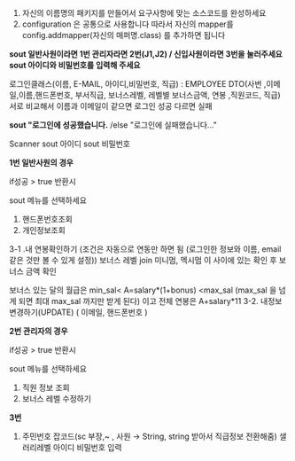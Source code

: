 1. 자신의 이름명의 패키지를 만들어서 요구사항에 맞는 소스코드를 완성하세요
2. configuration 은 공통으로 사용합니다 따라서 자신의 mapper를 config.addmapper(자신의 매퍼명.class) 를 추가하면 됩니다




**sout 일반사원이라면 1번 관리자라면 2번(J1,J2) / 신입사원이라면 3번을 눌러주세요** 
**sout 아이디와 비밀번호를 입력해 주세요**

로그인클래스(이름, E-MAIL, 아이디,비밀번호, 직급) : EMPLOYEE DTO(사번 ,이메일,이름,핸드폰번호, 부서직급, 보너스레벨, 레벨별 보너스금액, 연봉 ,직원코드, 직급)
서로 비교해서 이름과 이메일이 같으면 로그인 성공 다르면 실패

**sout "로그인에 성공했습니다.** /else "로그인에 실패했습니다..."

Scanner
sout 아이디
sout 비밀번호


**1번 일반사원의 경우** 

if성공 > true 반환시 

sout 메뉴를 선택하세요 

1. 핸드폰번호조회 
2. 개인정보조회 

3-1 .내 연봉확인하기 (조건은 자동으로 연동만 하면 됨 (로그인한 정보와 이름, email 같은 것만 볼 수 있게 설정)) 보너스 레벨 join 미니멈, 멕시멈 이 사이에 있는 확인 후 보너스 금액 확인 

보너스 있는 달의 월급은
            min_sal< A=salary*(1+bonus) <max_sal (max_sal 을 넘게 되면 최대 max_sal 까지만 받게 된다) 
이고
전체 연봉은
            A+salary*11
3-2. 내정보변경하기(UPDATE) ( 이메일, 핸드폰번호 )

**2번 관리자의 경우**

if성공 > true 반환시 

sout 메뉴를 선택하세요

1. 직원 정보 조회
2. 보너스 레벨 수정하기


**3번** 

1. 주민번호 잡코드(sc 부장,~ , 사원 → String, string 받아서 직급정보 전환해줌) 샐러리레벨 아이디 비밀번호 입력
